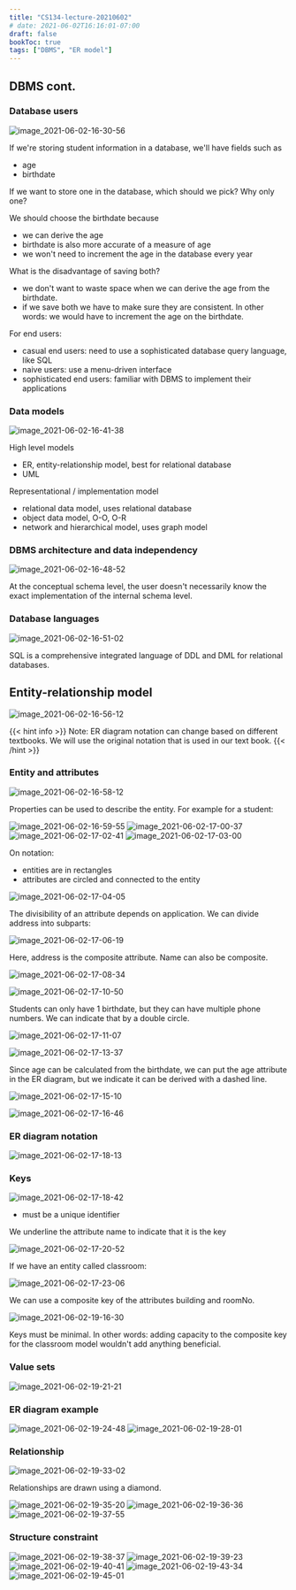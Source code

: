 ```yaml
---
title: "CS134-lecture-20210602"
# date: 2021-06-02T16:16:01-07:00
draft: false
bookToc: true
tags: ["DBMS", "ER model"]
---
```


## DBMS cont.

### Database users

![image_2021-06-02-16-30-56](/notes/image_2021-06-02-16-30-56.png)

If we're storing student information in a database, we'll have fields such as

- age
- birthdate

If we want to store one in the database, which should we pick?
Why only one?

We should choose the birthdate because 
- we can derive the age
- birthdate is also more accurate of a measure of age
- we won't need to increment the age in the database every year

What is the disadvantage of saving both?
- we don't want to waste space when we can derive the age from the birthdate.
- if we save both we have to make sure they are consistent.
In other words: we would have to increment the age on the birthdate.

For end users:
- casual end users: need to use a sophisticated database query language, like SQL
- naive users: use a menu-driven interface
- sophisticated end users: familiar with DBMS to implement their applications

### Data models

![image_2021-06-02-16-41-38](/notes/image_2021-06-02-16-41-38.png)

High level models
- ER, entity-relationship model, best for relational database
- UML

Representational / implementation model
- relational data model, uses relational database
- object data model, O-O, O-R
- network and hierarchical model, uses graph model

### DBMS architecture and data independency

![image_2021-06-02-16-48-52](/notes/image_2021-06-02-16-48-52.png)

At the conceptual schema level, the user doesn't necessarily know the exact implementation of the internal schema level.

### Database languages

![image_2021-06-02-16-51-02](/notes/image_2021-06-02-16-51-02.png)

SQL is a comprehensive integrated language of DDL and DML for relational databases.

## Entity-relationship model

![image_2021-06-02-16-56-12](/notes/image_2021-06-02-16-56-12.png)

{{< hint info >}}
Note: ER diagram notation can change based on different textbooks.
We will use the original notation that is used in our text book.
{{< /hint >}}

### Entity and attributes

![image_2021-06-02-16-58-12](/notes/image_2021-06-02-16-58-12.png)

Properties can be used to describe the entity.
For example for a student:

![image_2021-06-02-16-59-55](/notes/image_2021-06-02-16-59-55.png)
![image_2021-06-02-17-00-37](/notes/image_2021-06-02-17-00-37.png)
![image_2021-06-02-17-02-41](/notes/image_2021-06-02-17-02-41.png)
![image_2021-06-02-17-03-00](/notes/image_2021-06-02-17-03-00.png)

On notation:
- entities are in rectangles
- attributes are circled and connected to the entity

![image_2021-06-02-17-04-05](/notes/image_2021-06-02-17-04-05.png)

The divisibility of an attribute depends on application.
We can divide address into subparts:

![image_2021-06-02-17-06-19](/notes/image_2021-06-02-17-06-19.png)

Here, address is the composite attribute.
Name can also be composite.

![image_2021-06-02-17-08-34](/notes/image_2021-06-02-17-08-34.png)

![image_2021-06-02-17-10-50](/notes/image_2021-06-02-17-10-50.png)

Students can only have 1 birthdate, but they can have multiple phone numbers.
We can indicate that by a double circle.

![image_2021-06-02-17-11-07](/notes/image_2021-06-02-17-11-07.png)

![image_2021-06-02-17-13-37](/notes/image_2021-06-02-17-13-37.png)

Since age can be calculated from the birthdate, we can put the age attribute in the ER diagram, but we indicate it can be derived with a dashed line.

![image_2021-06-02-17-15-10](/notes/image_2021-06-02-17-15-10.png)

![image_2021-06-02-17-16-46](/notes/image_2021-06-02-17-16-46.png)

### ER diagram notation

![image_2021-06-02-17-18-13](/notes/image_2021-06-02-17-18-13.png)

### Keys

![image_2021-06-02-17-18-42](/notes/image_2021-06-02-17-18-42.png)

- must be a unique identifier

We underline the attribute name to indicate that it is the key

![image_2021-06-02-17-20-52](/notes/image_2021-06-02-17-20-52.png)

If we have an entity called classroom:

![image_2021-06-02-17-23-06](/notes/image_2021-06-02-17-23-06.png)

We can use a composite key of the attributes building and roomNo.

![image_2021-06-02-19-16-30](/notes/image_2021-06-02-19-16-30.png)

Keys must be minimal. 
In other words: adding capacity to the composite key for the classroom model wouldn't add anything beneficial.

### Value sets

![image_2021-06-02-19-21-21](/notes/image_2021-06-02-19-21-21.png)

### ER diagram example

![image_2021-06-02-19-24-48](/notes/image_2021-06-02-19-24-48.png)
![image_2021-06-02-19-28-01](/notes/image_2021-06-02-19-28-01.png)

### Relationship

![image_2021-06-02-19-33-02](/notes/image_2021-06-02-19-33-02.png)

Relationships are drawn using a diamond.

![image_2021-06-02-19-35-20](/notes/image_2021-06-02-19-35-20.png)
![image_2021-06-02-19-36-36](/notes/image_2021-06-02-19-36-36.png)
![image_2021-06-02-19-37-55](/notes/image_2021-06-02-19-37-55.png)

### Structure constraint

![image_2021-06-02-19-38-37](/notes/image_2021-06-02-19-38-37.png)
![image_2021-06-02-19-39-23](/notes/image_2021-06-02-19-39-23.png)
![image_2021-06-02-19-40-41](/notes/image_2021-06-02-19-40-41.png)
![image_2021-06-02-19-43-34](/notes/image_2021-06-02-19-43-34.png)
![image_2021-06-02-19-45-01](/notes/image_2021-06-02-19-45-01.png)

